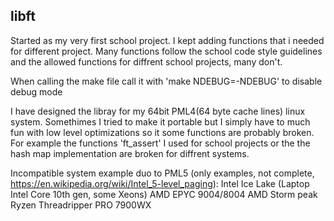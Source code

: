 ## libft

Started as my very first school project. I kept adding functions that i needed for different project.
Many functions follow the school code style guidelines and the allowed functions for diffrent school projects, many don't.


When calling the make file call it with 'make NDEBUG=-NDEBUG' to disable debug mode

I have designed the libray for my 64bit PML4(64 byte cache lines) linux system.
Somethimes I tried to make it portable but I simply have to much fun with low level optimizations so it some functions are probably broken.
For example the functions 'ft_assert' I used for school projects or the the hash map implementation are broken for diffrent systems.

Incompatible system example duo to PML5 (only examples, not complete, https://en.wikipedia.org/wiki/Intel_5-level_paging):
Intel Ice Lake (Laptop Intel Core 10th gen, some Xeons)
AMD EPYC 9004/8004
AMD Storm peak Ryzen Threadripper PRO 7900WX



